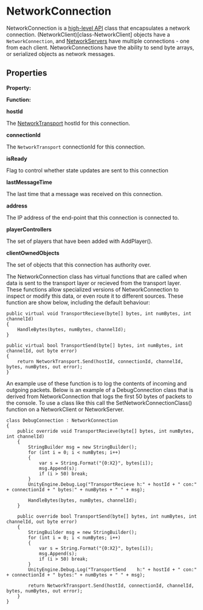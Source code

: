 # NetworkConnection

NetworkConnection is a [high-level
API](https://docs.unity3d.com/Manual/UNetUsingHLAPI.html) class that
encapsulates a network connection. (NetworkClient)[class-NetworkClient] objects
have a `NetworkConnection`, and
[NetworkServers](https://docs.unity3d.com/Manual/class-NetworkServer.html) have
multiple connections - one from each client. NetworkConnections have the ability
to send byte arrays, or serialized objects as network messages.

## Properties

**Property:**

**Function:**

**hostId**

The [NetworkTransport](https://docs.unity3d.com/Manual/UNetUsingTransport.html)
hostId for this connection.

**connectionId**

The `NetworkTransport` connectionId for this connection.

**isReady**

Flag to control whether state updates are sent to this connection

**lastMessageTime**

The last time that a message was received on this connection.

**address**

The IP address of the end-point that this connection is connected to.

**playerControllers**

The set of players that have been added with AddPlayer().

**clientOwnedObjects**

The set of objects that this connection has authority over.

The NetworkConnection class has virtual functions that are called when data is
sent to the transport layer or recieved from the transport layer. These
functions allow specialized versions of NetworkConnection to inspect or modify
this data, or even route it to different sources. These function are show below,
including the default behaviour:

```
public virtual void TransportRecieve(byte[] bytes, int numBytes, int channelId)
{
    HandleBytes(bytes, numBytes, channelId);
}

public virtual bool TransportSend(byte[] bytes, int numBytes, int channelId, out byte error)
{
    return NetworkTransport.Send(hostId, connectionId, channelId, bytes, numBytes, out error);
}
```

An example use of these function is to log the contents of incoming and outgoing
packets. Below is an example of a DebugConnection class that is derived from
NetworkConnection that logs the first 50 bytes of packets to the console. To use
a class like this call the SetNetworkConnectionClass() function on a
NetworkClient or NetworkServer.

```
class DebugConnection : NetworkConnection
{
    public override void TransportRecieve(byte[] bytes, int numBytes, int channelId)
    {
        StringBuilder msg = new StringBuilder();
        for (int i = 0; i < numBytes; i++)
        {
            var s = String.Format("{0:X2}", bytes[i]);
            msg.Append(s);
            if (i > 50) break;
        }
        UnityEngine.Debug.Log("TransportRecieve h:" + hostId + " con:" + connectionId + " bytes:" + numBytes + " " + msg);

        HandleBytes(bytes, numBytes, channelId);
    }

    public override bool TransportSend(byte[] bytes, int numBytes, int channelId, out byte error)
    {
        StringBuilder msg = new StringBuilder();
        for (int i = 0; i < numBytes; i++)
        {
            var s = String.Format("{0:X2}", bytes[i]);
            msg.Append(s);
            if (i > 50) break;
        }
        UnityEngine.Debug.Log("TransportSend    h:" + hostId + " con:" + connectionId + " bytes:" + numBytes + " " + msg);

        return NetworkTransport.Send(hostId, connectionId, channelId, bytes, numBytes, out error);
    }
}
```
